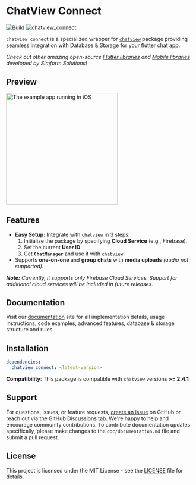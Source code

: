 # ChatView Connect

[![Build](https://github.com/SimformSolutionsPvtLtd/chatview_connect/actions/workflows/flutter.yaml/badge.svg?branch=master)](https://github.com/SimformSolutionsPvtLtd/chatview_connect/actions) [![chatview_connect](https://img.shields.io/pub/v/chatview_connect?label=chatview_connect)](https://pub.dev/packages/chatview_connect)

`chatview_connect` is a specialized wrapper for [`chatview`][chatViewPackage]
package providing seamless integration with Database & Storage for your flutter chat app.

_Check out other amazing
open-source [Flutter libraries](https://simform-flutter-packages.web.app)
and [Mobile libraries](https://github.com/SimformSolutionsPvtLtd/Awesome-Mobile-Libraries) developed
by Simform Solutions!_

## Preview

<img alt="The example app running in iOS" src="https://raw.githubusercontent.com/SimformSolutionsPvtLtd/flutter_chatview/main/preview/chatview.gif" width="300"/>

## Features

- **Easy Setup:** Integrate with [`chatview`][chatViewPackage] in 3 steps:
    1. Initialize the package by specifying **Cloud Service** (e.g., Firebase).
    2. Set the current **User ID**.
    3. Get **`ChatManager`** and use it with [`chatview`][chatViewPackage]
- Supports **one-on-one** and **group chats** with **media uploads** *(audio not supported).*

***Note:*** *Currently, it supports only Firebase Cloud Services. Support for additional cloud
services will be included in future releases.*

## Documentation

Visit our [documentation](https://simform-flutter-packages.web.app/chatViewConnect) site for
all implementation details, usage instructions, code examples, advanced features, database &
storage structure and rules.

## Installation

```yaml
dependencies:
  chatview_connect: <latest-version>
```

**Compatibility**: This package is compatible with `chatview` versions **>= 2.4.1**

## Support

For questions, issues, or feature
requests, [create an issue](https://github.com/SimformSolutionsPvtLtd/chatview_connect/issues)
on GitHub or reach out via the GitHub Discussions tab. We're happy to help and encourage community
contributions.
To contribute documentation updates specifically, please make changes to the `doc/documentation.md`
file and submit a pull request.

## License

This project is licensed under the MIT License - see the [LICENSE](LICENSE) file for details.

[chatViewPackage]: https://pub.dev/packages/chatview
